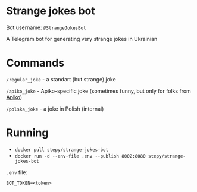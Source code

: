 # Strange jokes bot

Bot username: `@StrangeJokesBot`

A Telegram bot for generating very strange jokes in Ukrainian

# Commands

`/regular_joke` - a standart (but strange) joke

`/apiko_joke` - Apiko-specific joke (sometimes funny, but only for folks from [Apiko](https://apiko.com/))

`/polska_joke` - a joke in Polish (internal) 

# Running

* `docker pull stepy/strange-jokes-bot`
* `docker run -d --env-file .env --publish 8002:8080 stepy/strange-jokes-bot`

`.env` file:

```
BOT_TOKEN=<token>
```
